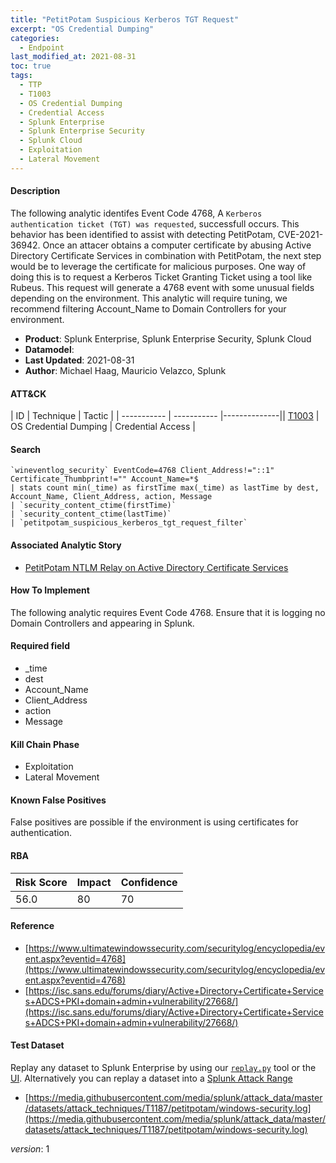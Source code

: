 ```yaml
---
title: "PetitPotam Suspicious Kerberos TGT Request"
excerpt: "OS Credential Dumping"
categories:
  - Endpoint
last_modified_at: 2021-08-31
toc: true
tags:
  - TTP
  - T1003
  - OS Credential Dumping
  - Credential Access
  - Splunk Enterprise
  - Splunk Enterprise Security
  - Splunk Cloud
  - Exploitation
  - Lateral Movement
---
```


#### Description

The following analytic identifes Event Code 4768, A `Kerberos authentication ticket (TGT) was requested`, successfull occurs. This behavior has been identified to assist with detecting PetitPotam, CVE-2021-36942. Once an attacer obtains a computer certificate by abusing Active Directory Certificate Services in combination with PetitPotam, the next step would be to leverage the certificate for malicious purposes. One way of doing this is to request a Kerberos Ticket Granting Ticket using a tool like Rubeus. This request will generate a 4768 event with some unusual fields depending on the environment. This analytic will require tuning, we recommend filtering Account_Name to Domain Controllers for your environment.

- **Product**: Splunk Enterprise, Splunk Enterprise Security, Splunk Cloud
- **Datamodel**:
- **Last Updated**: 2021-08-31
- **Author**: Michael Haag, Mauricio Velazco, Splunk


#### ATT&CK

| ID          | Technique   | Tactic       |
| ----------- | ----------- |--------------|| [T1003](https://attack.mitre.org/techniques/T1003/) | OS Credential Dumping | Credential Access |


#### Search

```
`wineventlog_security` EventCode=4768 Client_Address!="::1" Certificate_Thumbprint!="" Account_Name=*$ 
| stats count min(_time) as firstTime max(_time) as lastTime by dest, Account_Name, Client_Address, action, Message 
| `security_content_ctime(firstTime)` 
| `security_content_ctime(lastTime)` 
| `petitpotam_suspicious_kerberos_tgt_request_filter`
```

#### Associated Analytic Story
* [PetitPotam NTLM Relay on Active Directory Certificate Services](_stories/petitpotam_ntlm_relay_on_active_directory_certificate_services)


#### How To Implement
The following analytic requires Event Code 4768. Ensure that it is logging no Domain Controllers and appearing in Splunk.

#### Required field
* _time
* dest
* Account_Name
* Client_Address
* action
* Message


#### Kill Chain Phase
* Exploitation
* Lateral Movement


#### Known False Positives
False positives are possible if the environment is using certificates for authentication.



#### RBA

| Risk Score  | Impact      | Confidence   |
| ----------- | ----------- |--------------|
| 56.0 | 80 | 70 |



#### Reference

* [https://www.ultimatewindowssecurity.com/securitylog/encyclopedia/event.aspx?eventid=4768](https://www.ultimatewindowssecurity.com/securitylog/encyclopedia/event.aspx?eventid=4768)
* [https://isc.sans.edu/forums/diary/Active+Directory+Certificate+Services+ADCS+PKI+domain+admin+vulnerability/27668/](https://isc.sans.edu/forums/diary/Active+Directory+Certificate+Services+ADCS+PKI+domain+admin+vulnerability/27668/)



#### Test Dataset
Replay any dataset to Splunk Enterprise by using our [`replay.py`](https://github.com/splunk/attack_data#using-replaypy) tool or the [UI](https://github.com/splunk/attack_data#using-ui).
Alternatively you can replay a dataset into a [Splunk Attack Range](https://github.com/splunk/attack_range#replay-dumps-into-attack-range-splunk-server)

* [https://media.githubusercontent.com/media/splunk/attack_data/master/datasets/attack_techniques/T1187/petitpotam/windows-security.log](https://media.githubusercontent.com/media/splunk/attack_data/master/datasets/attack_techniques/T1187/petitpotam/windows-security.log)


_version_: 1
